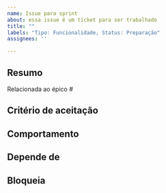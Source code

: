 ```yaml
---
name: Issue para sprint
about: essa issue é um ticket para ser trabalhado
title: ""
labels: "Tipo: Funcionalidade, Status: Preparação"
assignees: ''

---
```

## Resumo
<!--
Descreva aqui um breve resumo da funcionalidade e referencie o épico que ela está relacionada 
-->

Relacionada ao épico #

## Critério de aceitação
<!--
Descreva aqui os critérios de aceitação
-->

## Comportamento
<!--
Descreva aqui o comportamento da funcionalidade
-->

## Depende de
<!--
Descreva aqui as dependências dessa issue
-->

## Bloqueia
<!--
Escreva aqui quais tickets essa issue bloqueia
-->

